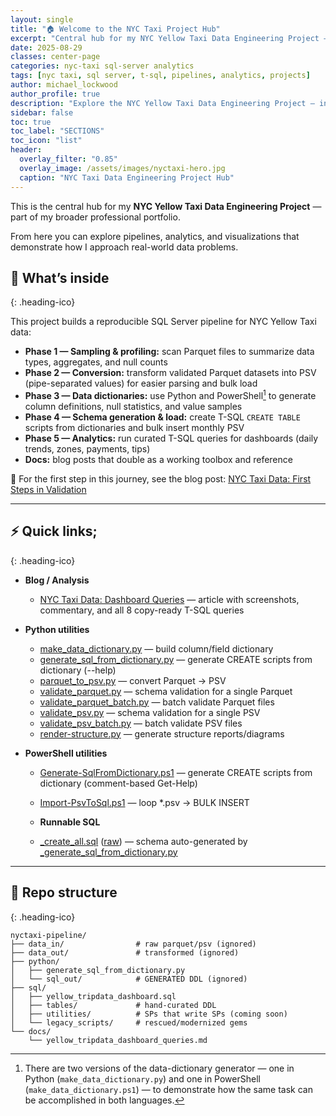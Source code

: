 ```yaml
---
layout: single
title: "🏠 Welcome to the NYC Taxi Project Hub"
excerpt: "Central hub for my NYC Yellow Taxi Data Engineering Project — ingestion, validation, pipelines, dashboards, and analytics."
date: 2025-08-29
classes: center-page
categories: nyc-taxi sql-server analytics
tags: [nyc taxi, sql server, t-sql, pipelines, analytics, projects]
author: michael_lockwood
author_profile: true
description: "Explore the NYC Yellow Taxi Data Engineering Project — ingestion, validation, pipelines, dashboards, and analytics."
sidebar: false
toc: true
toc_label: "SECTIONS"
toc_icon: "list"
header:
  overlay_filter: "0.85"
  overlay_image: /assets/images/nyctaxi-hero.jpg
  caption: "NYC Taxi Data Engineering Project Hub"
---
```


<a id="toc" class="visually-hidden"></a>


This is the central hub for my **NYC Yellow Taxi Data Engineering Project** — part of my broader professional portfolio.
 
From here you can explore pipelines, analytics, and visualizations that demonstrate how I approach real-world data problems.

## 📖 What’s inside
{: .heading-ico}

This project builds a reproducible SQL Server pipeline for NYC Yellow Taxi data:

- **Phase 1 — Sampling & profiling:** scan Parquet files to summarize data types, aggregates, and null counts
- **Phase 2 — Conversion:** transform validated Parquet datasets into PSV (pipe-separated values) for easier parsing and bulk load
- **Phase 3 — Data dictionaries:** use Python and PowerShell[^1] to generate column definitions, null statistics, and value samples
- **Phase 4 — Schema generation & load:** create T-SQL `CREATE TABLE` scripts from dictionaries and bulk insert monthly PSV
- **Phase 5 — Analytics:** run curated T-SQL queries for dashboards (daily trends, zones, payments, tips)
- **Docs:** blog posts that double as a working toolbox and reference

🔗 For the first step in this journey, see the blog post: [NYC Taxi Data: First Steps in Validation](/2025/08/25/nyctaxi-pipeline.html)

[^1]: There are two versions of the data-dictionary generator — one in Python (`make_data_dictionary.py`) and one in PowerShell (`make_data_dictionary.ps1`) — to demonstrate how the same task can be accomplished in both languages.

---

## &#x26A1; Quick links;
{: .heading-ico}
- **Blog / Analysis**  
  - [NYC Taxi Data: Dashboard Queries](/2025/08/29/nyc-taxi-dashboard-queries.html) — article with screenshots, commentary, and all 8 copy-ready T-SQL queries

- **Python utilities**  
  - <a href="https://raw.githubusercontent.com/michaelshawnlockwood/nyctaxi-pipeline/main/python/make_data_dictionary.py" target="_blank" rel="noopener">make_data_dictionary.py</a> — build column/field dictionary  
  - <a href="https://raw.githubusercontent.com/michaelshawnlockwood/nyctaxi-pipeline/main/python/generate_sql_from_dictionary.py" target="_blank" rel="noopener">generate_sql_from_dictionary.py</a> — generate CREATE scripts from dictionary (--help)  
  - <a href="https://raw.githubusercontent.com/michaelshawnlockwood/nyctaxi-pipeline/main/python/parquet_to_psv.py" target="_blank" rel="noopener">parquet_to_psv.py</a> — convert Parquet → PSV  
  - <a href="https://raw.githubusercontent.com/michaelshawnlockwood/nyctaxi-pipeline/main/python/validate_parquet.py" target="_blank" rel="noopener">validate_parquet.py</a> — schema validation for a single Parquet  
  - <a href="https://raw.githubusercontent.com/michaelshawnlockwood/nyctaxi-pipeline/main/python/validate_parquet_batch.py" target="_blank" rel="noopener">validate_parquet_batch.py</a> — batch validate Parquet files  
  - <a href="https://raw.githubusercontent.com/michaelshawnlockwood/nyctaxi-pipeline/main/python/validate_psv.py" target="_blank" rel="noopener">validate_psv.py</a> — schema validation for a single PSV  
  - <a href="https://raw.githubusercontent.com/michaelshawnlockwood/nyctaxi-pipeline/main/python/validate_psv_batch.py" target="_blank" rel="noopener">validate_psv_batch.py</a> — batch validate PSV files  
  - <a href="https://raw.githubusercontent.com/michaelshawnlockwood/nyctaxi-pipeline/main/python/render-structure.py" target="_blank" rel="noopener">render-structure.py</a> — generate structure reports/diagrams

- **PowerShell utilities**  
  - <a href="https://raw.githubusercontent.com/michaelshawnlockwood/nyctaxi-pipeline/main/powershell/Generate-SqlFromDictionary.ps1" target="_blank" rel="noopener">Generate-SqlFromDictionary.ps1</a> — generate CREATE scripts from dictionary (comment-based Get-Help)  
  - <a href="https://raw.githubusercontent.com/michaelshawnlockwood/nyctaxi-pipeline/main/powershell/Import-PsvToSql.ps1" target="_blank" rel="noopener">Import-PsvToSql.ps1</a> — loop *.psv → BULK INSERT

  - **Runnable SQL**  
  - <a href="https://github.com/michaelshawnlockwood/nyctaxi-pipeline/blob/main/sql/create_all.sql" target="_blank" rel="noopener">_create_all.sql</a> (<a href="https://raw.githubusercontent.com/michaelshawnlockwood/nyctaxi-pipeline/main/sql/create_all.sql" target="_blank" rel="noopener">raw</a>) — schema auto-generated by <a href="https://raw.githubusercontent.com/michaelshawnlockwood/nyctaxi-pipeline/main/python/generate_sql_from_dictionary.py" target="_blank" rel="noopener">_generate_sql_from_dictionary.py</a>

---

## 🧩 Repo structure
{: .heading-ico}
```text
nyctaxi-pipeline/
├── data_in/                # raw parquet/psv (ignored)
├── data_out/               # transformed (ignored)
├── python/
│   ├── generate_sql_from_dictionary.py
│   └── sql_out/            # GENERATED DDL (ignored)
├── sql/
│   ├── yellow_tripdata_dashboard.sql
│   ├── tables/             # hand-curated DDL
│   ├── utilities/          # SPs that write SPs (coming soon)
│   └── legacy_scripts/     # rescued/modernized gems
└── docs/
    └── yellow_tripdata_dashboard_queries.md
```

